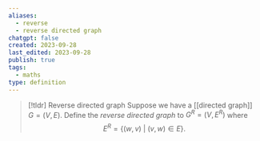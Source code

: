 ```yaml
---
aliases:
  - reverse
  - reverse directed graph
chatgpt: false
created: 2023-09-28
last_edited: 2023-09-28
publish: true
tags:
  - maths
type: definition
---
```

> [!tldr] Reverse directed graph
> Suppose we have a [[directed graph]] $G = (V,E)$. Define the *reverse directed graph* to $G^R = (V, E^R)$ where
> $$E^R = \{(w,v) \ \vert \ (v,w) \in E\}.$$

